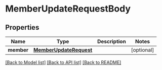 # MemberUpdateRequestBody

## Properties
Name | Type | Description | Notes
------------ | ------------- | ------------- | -------------
**member** | [**MemberUpdateRequest**](MemberUpdateRequest.md) |  | [optional] 

[[Back to Model list]](../README.md#documentation-for-models) [[Back to API list]](../README.md#documentation-for-api-endpoints) [[Back to README]](../README.md)


